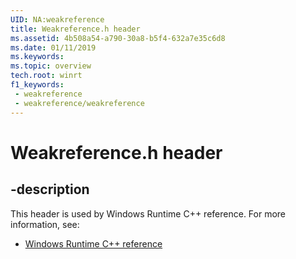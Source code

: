 ```yaml
---
UID: NA:weakreference
title: Weakreference.h header
ms.assetid: 4b508a54-a790-30a8-b5f4-632a7e35c6d8
ms.date: 01/11/2019
ms.keywords: 
ms.topic: overview
tech.root: winrt
f1_keywords:
 - weakreference
 - weakreference/weakreference
---
```


# Weakreference.h header


## -description

This header is used by Windows Runtime C++ reference. For more information, see:

- [Windows Runtime C++ reference](../_winrt/index.md)

